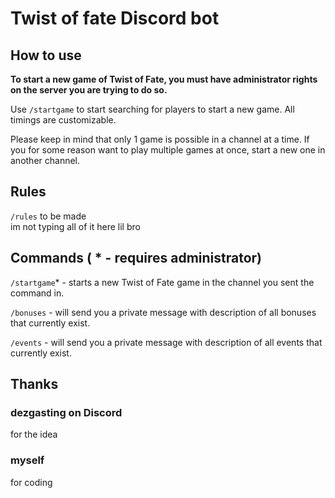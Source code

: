 # Twist of fate Discord bot
## How to use
**To start a new game of Twist of Fate, you must have administrator rights on the server you are trying to do so.**

Use `/startgame` to start searching for players to start a new game. All timings are customizable.

Please keep in mind that only 1 game is possible in a channel at a time. If you for some reason want to play multiple games at once, start a new one in another channel.

## Rules
`/rules` to be made  
im not typing all of it here lil bro

## Commands ( * - requires administrator)
`/startgame`* - starts a new Twist of Fate game in the channel you sent the command in.

`/bonuses` - will send you a private message with description of all bonuses that currently exist.

`/events` - will send you a private message with description of all events that currently exist.

## Thanks
### **dezgasting** on Discord
for the idea
### **myself**
for coding 